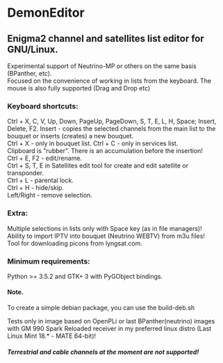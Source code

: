 # DemonEditor

## Enigma2 channel and satellites list editor for GNU/Linux.                                                                          
Experimental support of Neutrino-MP or others on the same basis (BPanther, etc).                                                   
Focused on the convenience of working in lists from the keyboard. The mouse is also fully supported (Drag and Drop etc)

### Keyboard shortcuts:                                                                                                                
Ctrl + X, C, V, Up, Down, PageUp, PageDown, S, T, E, L, H, Space; Insert, Delete, F2.
Insert - copies the selected channels from the main list to the bouquet or inserts (creates) a new bouquet.                        
Ctrl + X - only in bouquet list. Ctrl + C - only in services list.                                                                 
Clipboard is "rubber". There is an accumulation before the insertion!                                                              
Ctrl + E, F2 - edit/rename.                                                                                                        
Ctrl + S, T, E in Satellites edit tool for create and edit satellite or transponder.                                               
Ctrl + L - parental lock.                                                                                                          
Ctrl + H - hide/skip.                                                                                                              
Left/Right - remove selection.                                                                                                     

### Extra:
Multiple selections in lists only with Space key (as in file managers)!                                                                                                                                                                                                                                                                                                                                                          
Ability to import IPTV into bouquet (Neutrino WEBTV) from m3u files!                                                                                
Tool for downloading picons from lyngsat.com.                                                                                      
### Minimum requirements:
Python >= 3.5.2 and GTK+ 3 with PyGObject bindings.
#### Note.
To create a simple debian package, you can use the build-deb.sh                                                         

Tests only in image based on OpenPLi or last BPanther(neutrino) images with GM 990 Spark Reloaded receiver
in my preferred linux distro (Last Linux Mint 18.* - MATE 64-bit)!
##### Terrestrial and cable channels at the moment are not supported!


